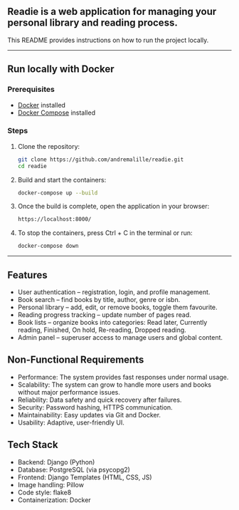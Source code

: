 ## **Readie** is a web application for managing your personal library and reading process.  
This README provides instructions on how to run the project locally.

---

## Run locally with Docker

### Prerequisites
- [Docker](https://docs.docker.com/get-docker/) installed  
- [Docker Compose](https://docs.docker.com/compose/install/) installed  

### Steps
1. Clone the repository:
   ```bash
   git clone https://github.com/andremalille/readie.git
   cd readie
   
2. Build and start the containers:
   ```bash
   docker-compose up --build

4. Once the build is complete, open the application in your browser:
   ```bash
   https://localhost:8000/

5. To stop the containers, press Ctrl + C in the terminal or run:
   ```bash
   docker-compose down

---

## Features
- User authentication – registration, login, and profile management.
- Book search – find books by title, author, genre or isbn.
- Personal library – add, edit, or remove books, toggle them favourite.
- Reading progress tracking – update number of pages read.
- Book lists – organize books into categories: Read later, Currently reading, Finished, On hold, Re-reading, Dropped reading.
- Admin panel – superuser access to manage users and global content.

## Non-Functional Requirements
- Performance: The system provides fast responses under normal usage.
- Scalability: The system can grow to handle more users and books without major performance issues.
- Reliability: Data safety and quick recovery after failures.
- Security: Password hashing, HTTPS communication.
- Maintainability: Easy updates via Git and Docker.
- Usability: Adaptive, user-friendly UI.

## Tech Stack
- Backend: Django (Python)
- Database: PostgreSQL (via psycopg2)
- Frontend: Django Templates (HTML, CSS, JS)
- Image handling: Pillow
- Code style: flake8
- Containerization: Docker
